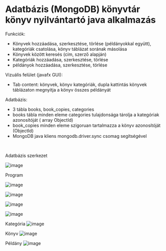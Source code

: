 # Adatbázis (MongoDB) könyvtár könyv nyilvántartó java alkalmazás

Funkciók:
- Könyvek hozzáadása, szerkesztése, törlése (példányokkal együtt), kategóriák csatolása, könyv táblázat sorának másolása
- Könyvek között keresés (cím, szerző alapján)
- Kategóriák hozzáadása, szerkesztése, törlése
- példányok hozzáadása, szerkesztése, törlése

Vizuális felület (javafx GUI):
- Tab content: könyvek, könyv kategóriák, dupla kattintás könyvek táblázaton megnyitja a könyv összes példányát

Adatbázis:
- 3 tábla books, book_copies, categories
- books tábla minden eleme categories tulajdonsága tárolja a kategóriak azonosítóját ( array ObjectId)
- book_copies minden eleme szigoruan tartalmazza a könyv azonosítóját (ObjectId)
- MongoDB java kliens mongodb.driver.sync csomag segítségével

<br />

Adatbázis szerkezet

![image](https://github.com/user-attachments/assets/01366857-546f-4842-a15c-34fc61cda362)

Program

![image](https://github.com/user-attachments/assets/eda9c694-8146-4c07-8a04-5bcd81e46f1a)

![image](https://github.com/user-attachments/assets/4f942159-3a06-475a-be18-b809a6ff3959)

![image](https://github.com/user-attachments/assets/c322c3c8-5290-42ed-a0f3-e5a8b64a3a85)

![image](https://github.com/user-attachments/assets/83e08e3b-81ea-4261-ae5f-55e4023b1090)


Kategória
![image](https://github.com/user-attachments/assets/edd35983-b8cb-4fc1-b149-88a0a6746ac7)

Könyv
![image](https://github.com/user-attachments/assets/2743661c-e327-42b7-b1eb-fdfdea110085)

Példány
![image](https://github.com/user-attachments/assets/a5d6b30e-9fbe-4c1c-b14a-cdbaa96b5d5c)
